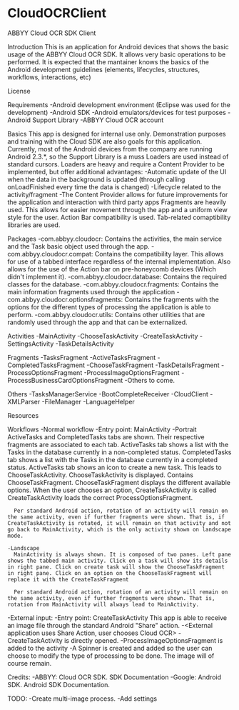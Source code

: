 CloudOCRClient
==============

ABBYY Cloud OCR SDK Client



Introduction
This is an application for Android devices that shows the basic usage of the ABBYY Cloud OCR SDK. It allows very basic operations to be performed.
It is expected that the mantainer knows the basics of the Android development guidelines (elements, lifecycles, structures, workflows, interactions, etc)

License

Requirements
-Android development environment (Eclipse was used for the development)
-Android SDK
-Android emulators/devices for test purposes
-Android Support Library
-ABBYY Cloud OCR account

Basics
  This app is designed for internal use only. Demonstration purposes and training with the Cloud SDK are also goals for this application. Currently, most of the Android devices from the company are running Android 2.3.*, so the Support Library is a muss
  Loaders are used instead of standard cursors. Loaders are heavy and require a Content Provider to be implemented, but offer additional advantages:
    -Automatic update of the UI when the data in the background is updated (through calling onLoadFinished every time the data is changed)
    -Lifecycle related to the activity/fragment
    -The Content Provider allows for future improvements for the application and interaction with third party apps
  Fragments are heavily used. This allows for easier movement through the app and a uniform view style for the user.
  Action Bar compatibility is used.
  Tab-related comaptibility libraries are used.

Packages
  -com.abbyy.cloudocr:    Contains the activities, the main service and the Task basic object used through the app.
  -com.abbyy.cloudocr.compat:    Contains the compatibility layer. This allows for use of a tabbed interface regardless of the internal implementation. Also allows for the use of the Action bar on pre-honeycomb devices (Which didn't implement it).
  -com.abbyy.cloudocr.database:    Contains the required classes for the database.
  -com.abbyy.cloudocr.fragments:    Contains the main information fragments used through the application
  -com.abbyy.cloudocr.optionsfragments:    Contains the fragments with the options for the different types of processing the application is able to perform.
  -com.abbyy.cloudocr.utils:    Contains other utilities that are randomly used through the app and that can be externalized.

Activities
  -MainActivity
  -ChooseTaskActivity
  -CreateTaskActivity
  -SettingsActivity
  -TaskDetailsActivity

Fragments
  -TasksFragment
    -ActiveTasksFragment
    -CompletedTasksFragment
  -ChooseTaskFragment
  -TaskDetailsFragment
  -ProcessOptionsFragment
    -ProcessImageOptionsFragment
    -ProcessBusinessCardOptionsFragment
    -Others to come.

Others
  -TasksManagerService
  -BootCompleteReceiver
  -CloudClient
  -XMLParser
  -FileManager
  -LanguageHelper

Resources

Workflows
  -Normal workflow
    -Entry point: MainActivity
    -Portrait
      ActiveTasks and CompletedTasks tabs are shown. Their respective fragments are associated to each tab.
      ActiveTasks tab shows a list with the Tasks in the database currently in a non-completed status.
      CompletedTasks tab shows a list with the Tasks in the database currently in a completed status.
      ActiveTasks tab shows an icon to create a new task. This leads to ChooseTaskActivity.
      ChooseTaskActivity is displayed. Contains ChooseTaskFragment.
      ChooseTaskFragment displays the different available options. When the user chooses an option, CreateTaskActivity is called
      CreateTaskActivity loads the correct ProcessOptionsFragment.
      
      Per standard Android action, rotation of an activity will remain on the same activity, even if further fragments were shown. That is, if CreateTaskActivity is rotated, it will remain on that activity and not go back to MainActivity, which is the only activity shown on landscape mode.
      
    -Landscape
      MainActivity is always shown. It is composed of two panes. Left pane shows the tabbed main activity. Click on a task will show its details in right pane. Click on create task will show the ChooseTaskFragment in right pane. Click on an option on the ChooseTaskFragment will replace it with the CreateTaskFragment
      
      Per standard Android action, rotation of an activity will remain on the same activity, even if further fragments were shown. That is, rotation from MainActivity will always lead to MainActivity.
      
  -External input:
    -Entry point: CreateTaskActivity
      This app is able to receive an image file through the standard Android "Share" action.
      -<External application uses Share Action, user chooses Cloud OCR>
      -CreateTaskActivity is directly opened.
      -ProcessImageOptionsFragment is added to the activity
      -A Spinner is created and added so the user can choose to modify the type of processing to be done. The image will of course remain.

Credits:
  -ABBYY: Cloud OCR SDK. SDK Documentation
  -Google: Android SDK. Android SDK Documentation.
  

TODO:
  -Create multi-image process.
  -Add settings
